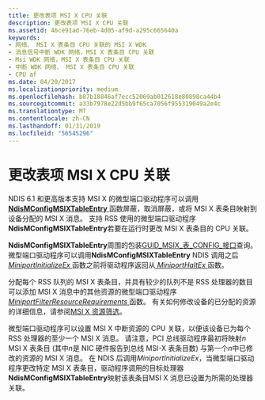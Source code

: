 ```yaml
---
title: 更改表项 MSI X CPU 关联
description: 更改表项 MSI X CPU 关联
ms.assetid: 46ce91ad-76eb-4d05-af9d-a295c665640a
keywords:
- 网络、 MSI X 表条目 CPU 关联的 MSI X WDK
- 消息信号中断 WDK 网络，MSI X 表条目 CPU 关联
- Msi WDK 网络，MSI X 表条目 CPU 关联
- 中断 WDK 网络、 MSI X 表条目 CPU 关联
- CPU af
ms.date: 04/20/2017
ms.localizationpriority: medium
ms.openlocfilehash: b87b18846af7ecc52069ab012618e80898ca44b4
ms.sourcegitcommit: a33b7978e22d5bb9f65ca7056f955319049a2e4c
ms.translationtype: MT
ms.contentlocale: zh-CN
ms.lasthandoff: 01/31/2019
ms.locfileid: "56545296"
---
```

# <a name="changing-the-cpu-affinity-of-msi-x-table-entries"></a>更改表项 MSI X CPU 关联





NDIS 6.1 和更高版本支持 MSI X 的微型端口驱动程序可以调用[ **NdisMConfigMSIXTableEntry** ](https://msdn.microsoft.com/library/windows/hardware/ff563566)函数屏蔽，取消屏蔽，或将 MSI X 表条目映射到设备分配的 MSI X 消息。 支持 RSS 使用的微型端口驱动程序**NdisMConfigMSIXTableEntry**若要在运行时更改 MSI X 表条目的 CPU 关联。

**NdisMConfigMSIXTableEntry**周围的包装[GUID\_MSIX\_表\_CONFIG\_接口](https://msdn.microsoft.com/library/windows/hardware/ff546563)查询。 微型端口驱动程序可以调用**NdisMConfigMSIXTableEntry** NDIS 调用之后[ *MiniportInitializeEx* ](https://msdn.microsoft.com/library/windows/hardware/ff559389)函数之前将驱动程序返回从[ *MiniportHaltEx* ](https://msdn.microsoft.com/library/windows/hardware/ff559388)函数。

分配每个 RSS 队列的 MSI X 表条目，并具有较少的队列不是 RSS 处理器的数目可以添加 MSI X 消息中的其他资源的微型端口驱动程序[ *MiniportFilterResourceRequirements* ](https://msdn.microsoft.com/library/windows/hardware/ff559384)函数。 有关如何修改设备的已分配的资源的详细信息，请参阅[MSI X 资源筛选](msi-x-resource-filtering.md)。

微型端口驱动程序可以设置 MSI X 中断资源的 CPU 关联，以便该设备已为每个 RSS 处理器的至少一个 MSI X 消息。 请注意，PCI 总线驱动程序最初将映射*n* MSI X 表条目 (其中*n*是 NIC 硬件报告到总线 MSI-X 表条目数) 与第一个*n*中已修改的资源的 MSI X 消息。 在 NDIS 后调用*MiniportInitializeEx*，当微型端口驱动程序更改特定 MSI X 表条目，驱动程序调用的目标处理器**NdisMConfigMSIXTableEntry**映射该表条目MSI X 消息已设置为所需的处理器关联。

 

 





